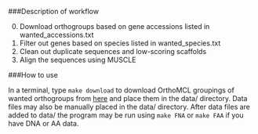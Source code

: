 ###Description of workflow

0. Download orthogroups based on gene accessions listed in wanted_accessions.txt
1. Filter out genes based on species listed in wanted_species.txt
2. Clean out duplicate sequences and low-scoring scaffolds
3. Align the sequences using MUSCLE

###How to use

In a terminal, type `make download` to download OrthoMCL groupings of wanted 
orthogroups from [here](http://iptol-api.iplantcollaborative.org/onekp/v1) and 
place them in the data/ directory. Data files may also be manually placed in the 
data/ directory. After data files are added to data/ the program may be run 
using `make FNA` or `make FAA` if you have DNA or AA data.
